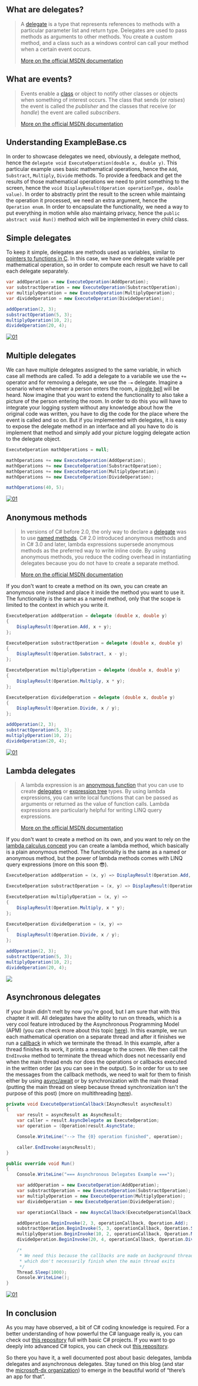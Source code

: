 ## What are delegates?

> A [delegate](https://msdn.microsoft.com/en-us/library/900fyy8e.aspx) is a type that represents references to methods with a particular parameter list and return type. Delegates are used to pass methods as arguments to other methods. You create a custom method, and a class such as a windows control can call your method when a certain event occurs.
> 
> [More on the official MSDN documentation](https://msdn.microsoft.com/en-us/library/ms173171.aspx)

## What are events?

> Events enable a [class](https://msdn.microsoft.com/en-us/library/0b0thckt.aspx) or object to notify other classes or objects when something of interest occurs. The class that sends (or _raises_) the event is called the _publisher_ and the classes that receive (or _handle_) the event are called _subscribers_.
> 
> [More on the official MSDN documentation](https://msdn.microsoft.com/en-us/library/awbftdfh.aspx)

## Understanding ExampleBase.cs

In order to showcase delegates we need, obviously, a delegate method, hence the `delegate void ExecuteOperation(double x, double y)`. This particular example uses basic mathematical operations, hence the `Add`, `Substract`, `Multiply`, `Divide` methods. To provide a feedback and get the results of those mathematical operations we need to print something to the screen, hence the `void DisplayResult(Operation operationType, double value)`. In order to abstractly print the result to the screen while maintaing the operation it processed, we need an extra argument, hence the `Operation enum`. In order to encapsulate the functionality, we need a way to put everything in motion while also maintaing privacy, hence the `public abstract void Run()` method wich will be implemented in every child class.

## Simple delegates

To keep it simple, delegates are methods used as variables, similar to [pointers to functions in C](https://en.wikipedia.org/wiki/Function_pointer). In this case, we have one delegate variable per mathematical operation, so in order to compute each result we have to call each delegate separately.

```csharp
var addOperation = new ExecuteOperation(AddOperation);
var substractOperation = new ExecuteOperation(SubstractOperation);
var multiplyOperation = new ExecuteOperation(MultiplyOperation);
var divideOperation = new ExecuteOperation(DivideOperation);

addOperation(2, 3);
substractOperation(5, 3);
multiplyOperation(10, 2);
divideOperation(20, 4);
```

[![01](https://laurentiu.microsoft.pub.ro/wp-content/uploads/sites/3/2016/04/01-5.png)](https://laurentiu.microsoft.pub.ro/wp-content/uploads/sites/3/2016/04/01-5.png)

## Multiple delegates

We can have multiple delegates assigned to the same variable, in which case all methods are called. To add a delegate to a variabile we use the `+=` operator and for removing a delegate, we use the `-=` delegate. Imagine a scenario where whenever a person enters the room, a [jingle bell](https://www.youtube.com/watch?v=5vyMuxxLsD0) will be heard. Now imagine that you want to extend the functionality to also take a picture of the person entering the room. In order to do this you will have to integrate your logging system without any knowledge about how the original code was written, you have to dig the code for the place where the event is called and so on. But if you implemented with delegates, it is easy to expose the delegate method in an interface and all you have to do is implement that method and simply add your picture logging delegate action to the delegate object.

```csharp
ExecuteOperation mathOperations = null;

mathOperations += new ExecuteOperation(AddOperation);
mathOperations += new ExecuteOperation(SubstractOperation);
mathOperations += new ExecuteOperation(MultiplyOperation);
mathOperations += new ExecuteOperation(DivideOperation);

mathOperations(40, 5);
```

[![01](https://laurentiu.microsoft.pub.ro/wp-content/uploads/sites/3/2016/04/01-6.png)](https://laurentiu.microsoft.pub.ro/wp-content/uploads/sites/3/2016/04/01-6.png)

## Anonymous methods

> In versions of C# before 2.0, the only way to declare a [delegate](https://msdn.microsoft.com/en-us/library/900fyy8e.aspx) was to use [named methods](https://msdn.microsoft.com/en-us/library/98dc08ac.aspx). C# 2.0 introduced anonymous methods and in C# 3.0 and later, lambda expressions supersede anonymous methods as the preferred way to write inline code. By using anonymous methods, you reduce the coding overhead in instantiating delegates because you do not have to create a separate method.
> 
> [More on the official MSDN documentation](https://msdn.microsoft.com/en-us/library/0yw3tz5k.aspx)

If you don't want to create a method on its own, you can create an anonymous one instead and place it inside the method you want to use it. The functionality is the same as a named method, only that the scope is limited to the context in which you write it.

```csharp
ExecuteOperation addOperation = delegate (double x, double y)
{
    DisplayResult(Operation.Add, x + y);
};

ExecuteOperation substractOperation = delegate (double x, double y)
{
    DisplayResult(Operation.Substract, x - y);
};

ExecuteOperation multiplyOperation = delegate (double x, double y)
{
    DisplayResult(Operation.Multiply, x * y);
};

ExecuteOperation divideOperation = delegate (double x, double y)
{
    DisplayResult(Operation.Divide, x / y);
};

addOperation(2, 3);
substractOperation(5, 3);
multiplyOperation(10, 2);
divideOperation(20, 4);
```

[![01](https://laurentiu.microsoft.pub.ro/wp-content/uploads/sites/3/2016/04/01-7.png)](https://laurentiu.microsoft.pub.ro/wp-content/uploads/sites/3/2016/04/01-7.png)

## Lambda delegates

> A lambda expression is an [anonymous function](https://msdn.microsoft.com/en-us/library/0yw3tz5k.aspx) that you can use to create [delegates](https://msdn.microsoft.com/en-us/library/ms173172.aspx) or [expression tree](https://msdn.microsoft.com/en-us/library/bb397951.aspx) types. By using lambda expressions, you can write local functions that can be passed as arguments or returned as the value of function calls. Lambda expressions are particularly helpful for writing LINQ query expressions.
> 
> [More on the official MSDN documentation](https://msdn.microsoft.com/en-us/library/bb397687.aspx)

If you don't want to create a method on its own, and you want to rely on the [lambda calculus concept](https://en.wikipedia.org/wiki/Lambda_calculus) you can create a lambda method, which basically is a plain anonymous method. The functionality is the same as a named or anonymous method, but the power of lambda methods comes with LINQ query expressions (more on this soon 😎).

```csharp
ExecuteOperation addOperation = (x, y) => DisplayResult(Operation.Add, x + y);

ExecuteOperation substractOperation = (x, y) => DisplayResult(Operation.Substract, x - y);

ExecuteOperation multiplyOperation = (x, y) =>
{
    DisplayResult(Operation.Multiply, x * y);
};

ExecuteOperation divideOperation = (x, y) =>
{
    DisplayResult(Operation.Divide, x / y);
};

addOperation(2, 3);
substractOperation(5, 3);
multiplyOperation(10, 2);
divideOperation(20, 4);
```

[![](https://laurentiu.microsoft.pub.ro/wp-content/uploads/sites/3/2016/04/01-8.png)](https://laurentiu.microsoft.pub.ro/wp-content/uploads/sites/3/2016/04/01-8.png)

## Asynchronous delegates

If your brain didn't melt by now you're good, but I am sure that with this chapter it will. All delegates have the ability to run on threads, which is a very cool feature introduced by the Asynchronous Programming Model (APM) (you can check more about this topic [here](https://laurentiu.microsoft.pub.ro/2016/08/14/from-eap-to-tap-in-csharp/)). In this example, we run each mathematical operation on a separate thread and after it finishes we run a [callback](https://en.wikipedia.org/wiki/Callback_(computer_programming)) in which we terminate the thread. In this example, after a thread finishes its work, it prints a message to the screen. We then call the `EndInvoke` method to terminate the thread which does not necessarily end when the main thread ends nor does the operations or callbacks executed in the written order (as you can see in the output). So in order for us to see the messages from the callback methods, we need to wait for them to finish either by using [async/await](https://laurentiu.microsoft.pub.ro/2016/08/07/asynchronous-programming-in-csharp/) or by synchronization with the main thread (putting the main thread on sleep because thread synchronization isn't the purpose of this post) (more on multithreading [here](https://en.wikipedia.org/wiki/Multithreading_(computer_architecture))).

```csharp
private void ExecuteOperationCallback(IAsyncResult asyncResult)
{
    var result = asyncResult as AsyncResult;
    var caller = result.AsyncDelegate as ExecuteOperation;
    var operation = (Operation)result.AsyncState;

    Console.WriteLine("--> The {0} operation finished", operation);

    caller.EndInvoke(asyncResult);
}

public override void Run()
{
    Console.WriteLine("=== Asynchronous Delegates Example ===");

    var addOperation = new ExecuteOperation(AddOperation);
    var substractOperation = new ExecuteOperation(SubstractOperation);
    var multiplyOperation = new ExecuteOperation(MultiplyOperation);
    var divideOperation = new ExecuteOperation(DivideOperation);

    var operationCallback = new AsyncCallback(ExecuteOperationCallback);

    addOperation.BeginInvoke(2, 3, operationCallback, Operation.Add);
    substractOperation.BeginInvoke(5, 3, operationCallback, Operation.Substract);
    multiplyOperation.BeginInvoke(10, 2, operationCallback, Operation.Multiply);
    divideOperation.BeginInvoke(20, 4, operationCallback, Operation.Divide);

    /*
     * We need this because the callbacks are made on background threads
     * which don't necessarily finish when the main thread exits
     */
    Thread.Sleep(1000);
    Console.WriteLine();
}
```

[![01](https://laurentiu.microsoft.pub.ro/wp-content/uploads/sites/3/2016/04/01-9.png)](https://laurentiu.microsoft.pub.ro/wp-content/uploads/sites/3/2016/04/01-9.png)

## In conclusion

As you may have observed, a bit of C# coding knowledge is required. For a better understanding of how powerful the C# language really is, you can check out [this repository](https://github.com/microsoft-dx/csharp-fundamentals/) full with basic C# projects. If you want to go deeply into advanced C# topics, you can check out [this repository](https://github.com/microsoft-dx/advanced-csharp).

So there you have it, a well documented post about basic delegates, lambda delegates and asynchronous delegates. Stay tuned on this blog (and star the [microsoft-dx organization](https://github.com/microsoft-dx/)) to emerge in the beautiful world of “there’s an app for that”.
